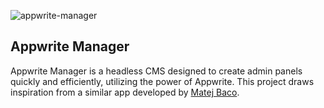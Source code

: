 ![appwrite-manager](https://github.com/NiazMorshed2007/appwrite-manager/assets/77217706/ca0dd18c-06ba-46dc-b4e5-7a54395fc2e4)
## Appwrite Manager

Appwrite Manager is a headless CMS designed to create admin panels quickly and efficiently, utilizing the power of Appwrite. This project draws inspiration from a similar app developed by [Matej Baco](https://github.com/meldiron).
